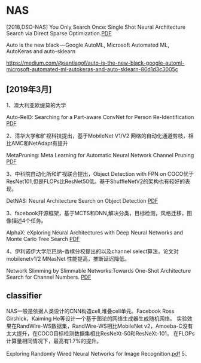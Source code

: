 
# NAS

[2018,DSO-NAS] You Only Search Once: Single Shot Neural Architecture Search via Direct Sparse Optimization.[PDF](https://arxiv.org/pdf/1811.01567.pdf)

Auto is the new black — Google AutoML, Microsoft Automated ML, AutoKeras and auto-sklearn

https://medium.com/@santiagof/auto-is-the-new-black-google-automl-microsoft-automated-ml-autokeras-and-auto-sklearn-80d1d3c3005c

## [2019年3月]

1、澳大利亚欧缇莫的大学

Auto-ReID: Searching for a Part-aware ConvNet for Person Re-Identification [PDF](https://arxiv.org/pdf/1903.09776.pdf)

2、清华大学和旷视科技提出，基于MobileNet V1/V2 网络的自动化通道剪枝，相比AMC和NetAdapt有提升

MetaPruning: Meta Learning for Automatic Neural Network Channel Pruning [PDF](https://arxiv.org/pdf/1903.10258.pdf)

3、中科院自动化所和旷视联合提出，Object Detection with FPN on COCO优于ResNet101,但是FLOPs比ResNet50低。基于ShuffleNetV2的架构也有较好的表现。

DetNAS: Neural Architecture Search on Object Detection [PDF](https://arxiv.org/pdf/1903.10979v1.pdf)

3、facebook开源框架，基于MCTS和DNN,解决分类，目标检测，风格迁移，图像描述4个任务。

AlphaX: eXploring Neural Architectures with Deep Neural Networks and Monte Carlo Tree Search [PDF](https://arxiv.org/pdf/1903.11059.pdf)

4、伊利诺伊大学厄巴纳-香槟分校提出的以及channel select算法，论文对mobilenetv1/2 MNasNet 性能提高，推断延迟降低。

Network Slimming by Slimmable Networks:Towards One-Shot Architecture Search for Channel Numbers. [PDF](https://arxiv.org/pdf/1903.11728.pdf)

## classifier

NAS一般是依据人类设计的CNN构造cell,堆叠cell单元。Facebook Ross Girshick，Kaiming He等设计一个基于图论的网络生成器生成随机网络。
实验效果在RandWire-WS数据集，RandWire-WS相比MobileNet v2，Amoeba-C没有太大提升，在COCO目标检测数据集相比ResNeXt-50和ResNeXt-101，
在FLOPs计算量相同情况下，最高有1.7%的提升。

Exploring Randomly Wired Neural Networks for Image Recognition.[pdf](https://arxiv.org/pdf/1904.01569.pdf)
5、






